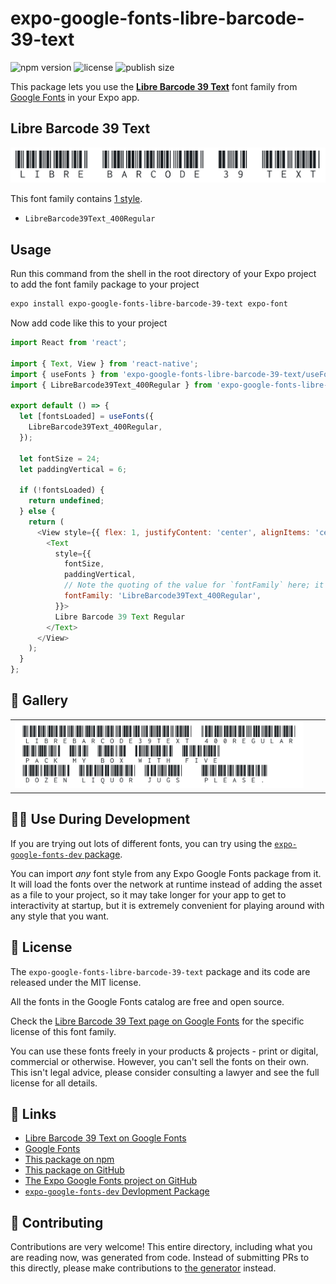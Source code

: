 # expo-google-fonts-libre-barcode-39-text

![npm version](https://flat.badgen.net/npm/v/expo-google-fonts-libre-barcode-39-text)
![license](https://flat.badgen.net/github/license/expo/google-fonts)
![publish size](https://flat.badgen.net/packagephobia/install/expo-google-fonts-libre-barcode-39-text)

This package lets you use the [**Libre Barcode 39 Text**](https://fonts.google.com/specimen/Libre+Barcode+39+Text) font family from [Google Fonts](https://fonts.google.com/) in your Expo app.

## Libre Barcode 39 Text

![Libre Barcode 39 Text](./font-family.png)

This font family contains [1 style](#-gallery).

- `LibreBarcode39Text_400Regular`

## Usage

Run this command from the shell in the root directory of your Expo project to add the font family package to your project
```sh
expo install expo-google-fonts-libre-barcode-39-text expo-font
```

Now add code like this to your project
```js
import React from 'react';

import { Text, View } from 'react-native';
import { useFonts } from 'expo-google-fonts-libre-barcode-39-text/useFonts';
import { LibreBarcode39Text_400Regular } from 'expo-google-fonts-libre-barcode-39-text/400Regular';

export default () => {
  let [fontsLoaded] = useFonts({
    LibreBarcode39Text_400Regular,
  });

  let fontSize = 24;
  let paddingVertical = 6;

  if (!fontsLoaded) {
    return undefined;
  } else {
    return (
      <View style={{ flex: 1, justifyContent: 'center', alignItems: 'center' }}>
        <Text
          style={{
            fontSize,
            paddingVertical,
            // Note the quoting of the value for `fontFamily` here; it expects a string!
            fontFamily: 'LibreBarcode39Text_400Regular',
          }}>
          Libre Barcode 39 Text Regular
        </Text>
      </View>
    );
  }
};

```

## 🔡 Gallery


||||
|-|-|-|
|![LibreBarcode39Text_400Regular](.//400Regular/LibreBarcode39Text_400Regular.ttf.png)||||


## 👩‍💻 Use During Development

If you are trying out lots of different fonts, you can try using the [`expo-google-fonts-dev` package](https://github.com/freeboub/google-fonts/tree/master/font-packages/dev#readme).

You can import *any* font style from any Expo Google Fonts package from it. It will load the fonts
over the network at runtime instead of adding the asset as a file to your project, so it may take longer
for your app to get to interactivity at startup, but it is extremely convenient
for playing around with any style that you want.

## 📖 License

The `expo-google-fonts-libre-barcode-39-text` package and its code are released under the MIT license.

All the fonts in the Google Fonts catalog are free and open source.

Check the [Libre Barcode 39 Text page on Google Fonts](https://fonts.google.com/specimen/Libre+Barcode+39+Text) for the specific license of this font family.

You can use these fonts freely in your products & projects - print or digital, commercial or otherwise. However, you can't sell the fonts on their own. This isn't legal advice, please consider consulting a lawyer and see the full license for all details.

## 🔗 Links

- [Libre Barcode 39 Text on Google Fonts](https://fonts.google.com/specimen/Libre+Barcode+39+Text)
- [Google Fonts](https://fonts.google.com/)
- [This package on npm](https://www.npmjs.com/package/expo-google-fonts-libre-barcode-39-text)
- [This package on GitHub](https://github.com/freeboub/google-fonts/tree/master/font-packages/libre-barcode-39-text)
- [The Expo Google Fonts project on GitHub](https://github.com/freeboub/google-fonts)
- [`expo-google-fonts-dev` Devlopment Package](https://github.com/freeboub/google-fonts/tree/master/font-packages/dev)

## 🤝 Contributing

Contributions are very welcome! This entire directory, including what you are reading now, was generated from code. Instead of submitting PRs to this directly, please make contributions to [the generator](https://github.com/freeboub/google-fonts/tree/master/packages/generator) instead.
